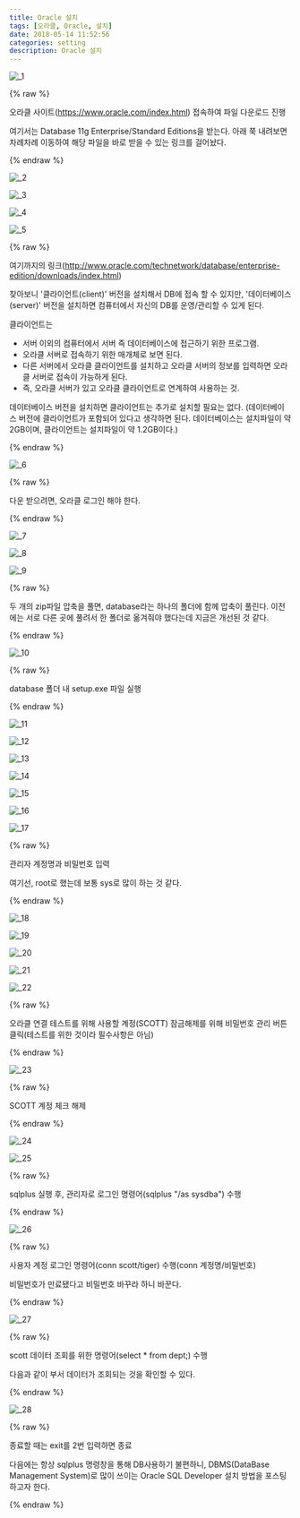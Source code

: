 ```yaml
---
title: Oracle 설치
tags: [오라클, Oracle, 설치]
date: 2018-05-14 11:52:56
categories: setting
description: Oracle 설치
---
```

![_1](https://user-images.githubusercontent.com/34805973/39978331-d40f9188-577a-11e8-9af0-6c363d61e681.PNG)

{% raw %}
<p>오라클 사이트(<a href="https://www.oracle.com/index.html" target="_blank">https://www.oracle.com/index.html</a>) 접속하여 파일 다운로드 진행</p>
<p>여기서는 <span class="highlight">Database 11g Enterprise/Standard Editions</span>을 받는다. 아래 쭉 내려보면 차례차례 이동하여 해당 파일을 바로 받을 수 있는 링크를 걸어놨다.</p>
{% endraw %}

![_2](https://user-images.githubusercontent.com/34805973/39978332-d4345162-577a-11e8-848b-ed452383e5db.PNG)

![_3](https://user-images.githubusercontent.com/34805973/39978333-d45ca4f0-577a-11e8-9e38-ed4af79e4037.PNG)

![_4](https://user-images.githubusercontent.com/34805973/39978334-d48223b0-577a-11e8-8d75-4c8a821954d4.PNG)

![_5](https://user-images.githubusercontent.com/34805973/39978335-d4a85bca-577a-11e8-91c2-b3025d8a181e.PNG)

{% raw %}
<p>여기까지의 링크(<a href="http://www.oracle.com/technetwork/database/enterprise-edition/downloads/index.html" target="_blank">http://www.oracle.com/technetwork/database/enterprise-edition/downloads/index.html</a>)</p>

<p>찾아보니 '클라이언트(client)' 버전을 설치해서 DB에 접속 할 수 있지만, <span class="highlight">'데이터베이스(server)' 버전을 설치하면 컴퓨터에서 자신의 DB를 운영/관리할 수 있게 된다.</span></p>

<p>클라이언트는</p>
<ul>
	<li>서버 이외의 컴퓨터에서 서버 즉 데이터베이스에 접근하기 위한 프로그램.</li>
	<li>오라클 서버로 접속하기 위한 매개체로 보면 된다.</li>
	<li>다른 서버에서 오라클 클라이언트를 설치하고 오라클 서버의 정보를 입력하면 오라클 서버로 접속이 가능하게 된다.</li>
	<li>즉, 오라클 서버가 있고 오라클 클라이언트로 연계하여 사용하는 것.</li>
</ul>
 <p><span class="highlight">데이터베이스 버전을 설치하면 클라이언트는 추가로 설치할 필요는 없다.</span> (데이터베이스 버전에 클라이언트가 포함되어 있다고 생각하면 된다. 데이터베이스는 설치파일이 약 2GB이며, 클라이언트는 설치파일이 약 1.2GB이다.)</p>

{% endraw %}

![_6](https://user-images.githubusercontent.com/34805973/39978337-d4cf9b7c-577a-11e8-81a5-e1c4ae8579b3.PNG)

{% raw %}
<p>다운 받으려면, 오라클 로그인 해야 한다.</p>
{% endraw %}

![_7](https://user-images.githubusercontent.com/34805973/39978338-d4f4e620-577a-11e8-87e6-db6255798fd1.PNG)

![_8](https://user-images.githubusercontent.com/34805973/39978288-c0feeee0-577a-11e8-870a-76a8f971fb80.PNG)

![_9](https://user-images.githubusercontent.com/34805973/39978289-c125dffa-577a-11e8-98c2-5c6739edeba9.PNG)


{% raw %}
<p>두 개의 zip파일 압축을 풀면, database라는 하나의 폴더에 함께 압축이 풀린다. 이전에는 서로 다른 곳에 풀려서 한 폴더로 옮겨줘야 했다는데 지금은 개선된 것 같다.</p>
{% endraw %}

![_10](https://user-images.githubusercontent.com/34805973/39978290-c150fc76-577a-11e8-9a82-42f256354536.PNG)

{% raw %}
<p>database 폴더 내 setup.exe 파일 실행</p>
{% endraw %}

![_11](https://user-images.githubusercontent.com/34805973/39978291-c1760264-577a-11e8-9f51-a69ac100d5d4.PNG)

![_12](https://user-images.githubusercontent.com/34805973/39978292-c19f57a4-577a-11e8-967b-035dc9952ba6.PNG)

![_13](https://user-images.githubusercontent.com/34805973/39978293-c1c5b02a-577a-11e8-9d25-6eb9371dac9c.PNG)

![_14](https://user-images.githubusercontent.com/34805973/39978294-c1ee43d2-577a-11e8-8621-1bdd9a4a2f2d.PNG)

![_15](https://user-images.githubusercontent.com/34805973/39978295-c2164c2e-577a-11e8-8db3-01ee3a5ab648.PNG)

![_16](https://user-images.githubusercontent.com/34805973/39978296-c23cee1a-577a-11e8-8f2f-85fd3e08f1f4.PNG)

![_17](https://user-images.githubusercontent.com/34805973/39978297-c2644a46-577a-11e8-9139-a8c696999900.PNG)


{% raw %}
<p>관리자 계정명과 비밀번호 입력</p>
<p>여기선, root로 했는데 보통 sys로 많이 하는 것 같다.</p>
{% endraw %}

![_18](https://user-images.githubusercontent.com/34805973/39978298-c28abb9a-577a-11e8-93ff-f06b83f3e3b7.PNG)

![_19](https://user-images.githubusercontent.com/34805973/39978299-c2b1a46c-577a-11e8-964f-6e313dff8761.PNG)

![_20](https://user-images.githubusercontent.com/34805973/39978300-c2da0c54-577a-11e8-8b8d-6aeaa8cc5587.PNG)

![_21](https://user-images.githubusercontent.com/34805973/39978301-c302108c-577a-11e8-9ae1-84d39bbe523a.PNG)

![_22](https://user-images.githubusercontent.com/34805973/39978302-c32a3f4e-577a-11e8-9fc8-9ae1c01c75c5.PNG)


{% raw %}
<p>오라클 연결 테스트를 위해 사용할 계정(SCOTT) 잠금해제를 위해 비밀번호 관리 버튼 클릭(테스트를 위한 것이라 필수사항은 아님)</p>
{% endraw %}

![_23](https://user-images.githubusercontent.com/34805973/39978303-c34fde2a-577a-11e8-8393-8767e30cc2eb.PNG)

{% raw %}
<p>SCOTT 계정 체크 해제</p>
{% endraw %}

![_24](https://user-images.githubusercontent.com/34805973/39978304-c37604c4-577a-11e8-8600-c89f5f82f409.PNG)

![_25](https://user-images.githubusercontent.com/34805973/39978305-c39b425c-577a-11e8-886d-b2c8ca94b451.PNG)

{% raw %}
<p>sqlplus 실행 후, 관리자로 로그인 명령어(<span class="highlight">sqlplus "/as sysdba"</span>) 수행</p>
{% endraw %}

![_26](https://user-images.githubusercontent.com/34805973/39978306-c3c0e052-577a-11e8-968f-679dcad25f05.PNG)

{% raw %}
<p>사용자 계정 로그인 명령어(<span class="highlight">conn scott/tiger</span>) 수행(conn 계정명/비밀번호)</p>
<p>비밀번호가 만료됐다고 비밀번호 바꾸라 하니 바꾼다.</p>
{% endraw %}

![_27](https://user-images.githubusercontent.com/34805973/39978307-c3e6daaa-577a-11e8-83d6-6e9ed4c19772.PNG)

{% raw %}
<p>scott 데이터 조회를 위한 명령어(<span class="highlight">select * from dept;</span>) 수행</p>
<p>다음과 같이 부서 데이터가 조회되는 것을 확인할 수 있다.</p>
{% endraw %}

![_28](https://user-images.githubusercontent.com/34805973/39978308-c40e148a-577a-11e8-9033-d2d6c44619dc.PNG)

{% raw %}
<p>종료할 때는 exit를 2번 입력하면 종료</p>
<p>다음에는 항상 sqlplus 명령창을 통해 DB사용하기 불편하니, DBMS(DataBase Management System)로 많이 쓰이는 Oracle SQL Developer 설치 방법을 포스팅 하고자 한다.</p>
{% endraw %}